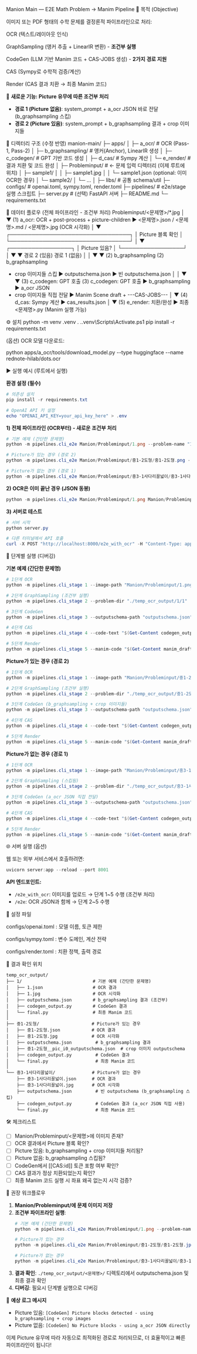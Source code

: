 Manion Main — E2E Math Problem → Manim Pipeline
🎯 목적 (Objective)

이미지 또는 PDF 형태의 수학 문제를 결정론적 파이프라인으로 처리:

OCR (텍스트/레이아웃 인식)

GraphSampling (앵커 추출 + LinearIR 변환) - **조건부 실행**

CodeGen (LLM 기반 Manim 코드 + CAS-JOBS 생성) - **2가지 경로 지원**

CAS (Sympy로 수학적 검증/계산)

Render (CAS 결과 치환 → 최종 Manim 코드)

🚀 **새로운 기능: Picture 유무에 따른 조건부 처리**

- **경로 1 (Picture 없음)**: system_prompt + a_ocr JSON 바로 전달 (b_graphsampling 스킵)
- **경로 2 (Picture 있음)**: system_prompt + b_graphsampling 결과 + crop 이미지들

📂 디렉터리 구조 (수정 반영)
manion-main/
├─ apps/
│  ├─ a_ocr/             # OCR (Pass-1, Pass-2)
│  ├─ b_graphsampling/   # 앵커(Anchor), LinearIR 생성
│  ├─ c_codegen/         # GPT 기반 코드 생성
│  ├─ d_cas/             # Sympy 계산
│  └─ e_render/          # 결과 치환 및 코드 완성
│
├─ Probleminput/         # ← 문제 입력 디렉터리 (이제 루트에 위치)
│  ├─ sample1/
│  │   ├─ sample1.jpg
│  │   └─ sample1.json (optional: 이미 OCR한 경우)
│  └─ sample2/
│      └─ ...
│
├─ libs/                 # 공통 schema/util
├─ configs/              # openai.toml, sympy.toml, render.toml
├─ pipelines/            # e2e/stage 실행 스크립트
├─ server.py             # (선택) FastAPI 서버
├─ README.md
└─ requirements.txt

🔗 데이터 플로우 (전체 파이프라인 - 조건부 처리)
Probleminput/<문제명>/*.jpg
   │
   ▼
(1) a_ocr: OCR + post-process + picture-children
   ▶ <문제명>.json / <문제명>.md / <문제명>.jpg (OCR 시각화)
   │
   ▼
   ┌─────────────────────────────────┐
   │     Picture 블록 확인           │
   └─────────────────────────────────┘
   │
   ▼
   ┌─────────────────┐
   │   Picture 있음?  │
   └─────────────────┘
   │
   ▼                ▼
경로 2 (있음)      경로 1 (없음)
   │                │
   ▼                ▼
(2) b_graphsampling (2) b_graphsampling
   + crop 이미지들     스킵
   ▶ outputschema.json ▶ 빈 outputschema.json
   │                │
   ▼                ▼
(3) c_codegen: GPT 호출 (3) c_codegen: GPT 호출
   ▶ b_graphsampling   ▶ a_ocr JSON
   + crop 이미지들     직접 전달
   ▶ Manim Scene draft + ---CAS-JOBS---
   │
   ▼
(4) d_cas: Sympy 계산
   ▶ cas_results.json
   │
   ▼
(5) e_render: 치환/완성
   ▶ 최종 <문제명>.py (Manim 실행 가능)

⚙ 설치
python -m venv .venv
. .\.venv\Scripts\Activate.ps1
pip install -r requirements.txt


(옵션) OCR 모델 다운로드:

python apps/a_ocr/tools/download_model.py --type huggingface --name rednote-hilab/dots.ocr

▶ 실행 예시 (루트에서 실행)

**환경 설정 (필수)**
```powershell
# 의존성 설치
pip install -r requirements.txt

# OpenAI API 키 설정
echo "OPENAI_API_KEY=your_api_key_here" > .env
```

**1) 전체 파이프라인 (OCR부터) - 새로운 조건부 처리**

```powershell
# 기본 예제 (간단한 문제명)
python -m pipelines.cli_e2e Manion/Probleminput/1.png --problem-name "1"

# Picture가 있는 경우 (경로 2)
python -m pipelines.cli_e2e Manion/Probleminput/중1-2도형/중1-2도형.png --problem-name "중1-2도형"

# Picture가 없는 경우 (경로 1)  
python -m pipelines.cli_e2e Manion/Probleminput/중3-1사다리꼴넓이/중3-1사다리꼴넓이.jpg --problem-name "중3-1사다리꼴넓이"
```

**2) OCR은 이미 끝난 경우 (JSON 동봉)**
```powershell
python -m pipelines.cli_e2e Manion/Probleminput/1.png Manion/Probleminput/1.json
```

**3) 서버로 테스트**
```powershell
# 서버 시작
python server.py

# 다른 터미널에서 API 호출
curl -X POST "http://localhost:8000/e2e_with_ocr" -H "Content-Type: application/json" -d "{\"image_path\": \"Manion/Probleminput/1.png\", \"problem_name\": \"1\"}"
```

🧩 단계별 실행 (디버깅)

**기본 예제 (간단한 문제명)**
```powershell
# 1단계 OCR
python -m pipelines.cli_stage 1 --image-path "Manion/Probleminput/1.png" --problem-name "1"

# 2단계 GraphSampling (조건부 실행)
python -m pipelines.cli_stage 2 --problem-dir "./temp_ocr_output/1/1"

# 3단계 CodeGen
python -m pipelines.cli_stage 3 --outputschema-path "outputschema.json" --image-paths "image.jpg" --output-dir "."

# 4단계 CAS
python -m pipelines.cli_stage 4 --code-text "$(Get-Content codegen_output.py)"

# 5단계 Render
python -m pipelines.cli_stage 5 --manim-code "$(Get-Content manim_draft.py)" --cas-results "cas_results.json" --output-path "final.py"
```

**Picture가 있는 경우 (경로 2)**
```powershell
# 1단계 OCR
python -m pipelines.cli_stage 1 --image-path "Manion/Probleminput/중1-2도형/중1-2도형.jpg" --problem-name "중1-2도형"

# 2단계 GraphSampling (조건부 실행)
python -m pipelines.cli_stage 2 --problem-dir "./temp_ocr_output/중1-2도형/중1-2도형"

# 3단계 CodeGen (b_graphsampling + crop 이미지들)
python -m pipelines.cli_stage 3 --outputschema-path "outputschema.json" --image-paths "image.jpg" --output-dir "."

# 4단계 CAS
python -m pipelines.cli_stage 4 --code-text "$(Get-Content codegen_output.py)"

# 5단계 Render
python -m pipelines.cli_stage 5 --manim-code "$(Get-Content manim_draft.py)" --cas-results "cas_results.json" --output-path "final.py"
```

**Picture가 없는 경우 (경로 1)**
```powershell
# 1단계 OCR
python -m pipelines.cli_stage 1 --image-path "Manion/Probleminput/중3-1사다리꼴넓이/중3-1사다리꼴넓이.jpg" --problem-name "중3-1사다리꼴넓이"

# 2단계 GraphSampling (스킵됨)
python -m pipelines.cli_stage 2 --problem-dir "./temp_ocr_output/중3-1사다리꼴넓이/중3-1사다리꼴넓이"

# 3단계 CodeGen (a_ocr JSON 직접 전달)
python -m pipelines.cli_stage 3 --outputschema-path "outputschema.json" --image-paths "image.jpg" --output-dir "."

# 4단계 CAS
python -m pipelines.cli_stage 4 --code-text "$(Get-Content codegen_output.py)"

# 5단계 Render
python -m pipelines.cli_stage 5 --manim-code "$(Get-Content manim_draft.py)" --cas-results "cas_results.json" --output-path "final.py"
```

🌐 서버 실행 (옵션)

웹 또는 외부 서비스에서 호출하려면:

```powershell
uvicorn server:app --reload --port 8001
```

**API 엔드포인트:**
- `/e2e_with_ocr`: 이미지를 업로드 → 단계 1~5 수행 (조건부 처리)
- `/e2e`: OCR JSON과 함께 → 단계 2~5 수행

🔧 설정 파일

configs/openai.toml : 모델 이름, 토큰 제한

configs/sympy.toml : 변수 도메인, 계산 전략

configs/render.toml : 치환 정책, 출력 경로

📁 결과 확인 위치

```
temp_ocr_output/
├── 1/                           # 기본 예제 (간단한 문제명)
│   ├── 1.json                   # OCR 결과
│   ├── 1.jpg                    # OCR 시각화
│   ├── outputschema.json        # b_graphsampling 결과 (조건부)
│   ├── codegen_output.py        # CodeGen 결과
│   └── final.py                 # 최종 Manim 코드
│
├── 중1-2도형/                    # Picture가 있는 경우
│   ├── 중1-2도형.json            # OCR 결과
│   ├── 중1-2도형.jpg             # OCR 시각화
│   ├── outputschema.json         # b_graphsampling 결과
│   ├── 중1-2도형__pic_i0_outputschema.json  # crop 이미지 outputschema
│   ├── codegen_output.py         # CodeGen 결과
│   └── final.py                  # 최종 Manim 코드
│
└── 중3-1사다리꼴넓이/              # Picture가 없는 경우
    ├── 중3-1사다리꼴넓이.json      # OCR 결과
    ├── 중3-1사다리꼴넓이.jpg       # OCR 시각화
    ├── outputschema.json         # 빈 outputschema (b_graphsampling 스킵)
    ├── codegen_output.py         # CodeGen 결과 (a_ocr JSON 직접 사용)
    └── final.py                  # 최종 Manim 코드
```

🛠 체크리스트

- [ ] Manion/Probleminput/<문제명>에 이미지 존재?
- [ ] OCR 결과에서 Picture 블록 확인?
- [ ] Picture 있음: b_graphsampling + crop 이미지들 처리됨?
- [ ] Picture 없음: b_graphsampling 스킵됨?
- [ ] CodeGen에서 [[CAS:id]] 토큰 포함 여부 확인?
- [ ] CAS 결과가 정상 치환되었는지 확인?
- [ ] 최종 Manim 코드 실행 시 좌표 왜곡 없는지 시각 검증?

🧠 권장 워크플로우

1. **Manion/Probleminput/에 문제 이미지 저장**
2. **조건부 파이프라인 실행**:
   ```powershell
   # 기본 예제 (간단한 문제명)
   python -m pipelines.cli_e2e Manion/Probleminput/1.png --problem-name "1"
   
   # Picture가 있는 경우
   python -m pipelines.cli_e2e Manion/Probleminput/중1-2도형/중1-2도형.jpg --problem-name "중1-2도형"
   
   # Picture가 없는 경우
   python -m pipelines.cli_e2e Manion/Probleminput/중3-1사다리꼴넓이/중3-1사다리꼴넓이.jpg --problem-name "중3-1사다리꼴넓이"
   ```
3. **결과 확인**: `./temp_ocr_output/<문제명>/` 디렉토리에서 outputschema.json 및 최종 결과 확인
4. **디버깅**: 필요시 단계별 실행으로 디버깅

🎯 **예상 로그 메시지**
- Picture 있음: `[CodeGen] Picture blocks detected - using b_graphsampling + crop images`
- Picture 없음: `[CodeGen] No Picture blocks - using a_ocr JSON directly`

이제 Picture 유무에 따라 자동으로 최적화된 경로로 처리되므로, 더 효율적이고 빠른 파이프라인이 됩니다!